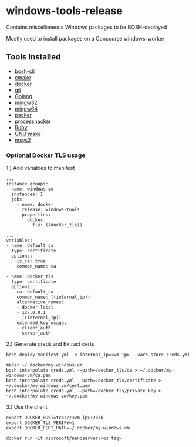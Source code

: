 # windows-tools-release

Contains miscellaneous Windows packages to be BOSH-deployed

Mostly used to install packages on a Concourse windows-worker

## Tools Installed
- [bosh-cli](https://github.com/cloudfoundry/bosh-cli)
- [cmake](https://cmake.org/download/)
- [docker](https://docs.docker.com/docker-for-windows/install/)
- [git](https://gitforwindows.org/)
- [Golang](https://golang.org/dl/)
- [mingw32](http://www.mingw.org/)
- [mingw64](http://www.mingw.org/)
- [packer](https://www.packer.io/downloads.html)
- [processhacker](http://processhacker.sourceforge.net/downloads.php)
- [Ruby](https://rubyinstaller.org/downloads/)
- [GNU make](http://gnuwin32.sourceforge.net/packages/make.htm)
- [msys2](https://repo.msys2.org/distrib/x86_64/)

### Optional Docker TLS usage
1.) Add variables to manifest
```
...
instance_groups:
- name: windows-vm
  instances: 1
  jobs:
    - name: docker
      release: windows-tools
      properties:
        docker:
          tls: ((docker_tls))

...
variables:
- name: default_ca
  type: certificate
  options:
    is_ca: true
    common_name: ca

- name: docker_tls
  type: certificate
  options:
    ca: default_ca
    common_name: ((internal_ip))
    alternative_names:
    - docker.local
    - 127.0.0.1
    - ((internal_ip))
    extended_key_usage:
    - client_auth
    - server_auth
```

2.) Generate creds and Extract certs
```
bosh deploy manifest.yml -v internal_ip=<vm ip> --vars-store creds.yml

mkdir ~/.docker/my-windows-vm
bosh interpolate creds.yml --path=/docker_tls/ca > ~/.docker/my-windows-vm/ca.pem
bosh interpolate creds.yml --path=/docker_tls/certificate > ~/.docker/my-windows-vm/cert.pem
bosh interpolate creds.yml --path=/docker_tls/private_key > ~/.docker/my-windows-vm/key.pem
```

3.) Use the client
```
export DOCKER_HOST=tcp://<vm ip>:2376
export DOCKER_TLS_VERIFY=1
export DOCKER_CERT_PATH=~/.docker/my-windows-vm

docker run -it microsoft/nanoserver:<os tag>
```
